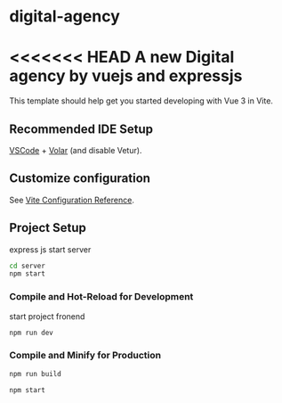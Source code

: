 # digital-agency
<<<<<<< HEAD
A new Digital agency by vuejs and expressjs 
=======

This template should help get you started developing with Vue 3 in Vite.

## Recommended IDE Setup

[VSCode](https://code.visualstudio.com/) + [Volar](https://marketplace.visualstudio.com/items?itemName=Vue.volar) (and disable Vetur).

## Customize configuration

See [Vite Configuration Reference](https://vite.dev/config/).

## Project Setup
express js start server 
```sh
cd server
npm start
```

### Compile and Hot-Reload for Development
start project fronend 
```sh
npm run dev
```

### Compile and Minify for Production

```sh
npm run build
```

```sh
npm start
```
